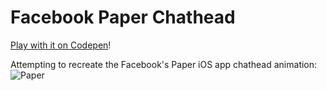 Facebook Paper Chathead
=======================

[Play with it on Codepen](http://codepen.io/drocarmo/full/uylip)!

Attempting to recreate the Facebook's Paper iOS app chathead animation:
![Paper](http://recordit.co/ejANsFdVLy.gif)